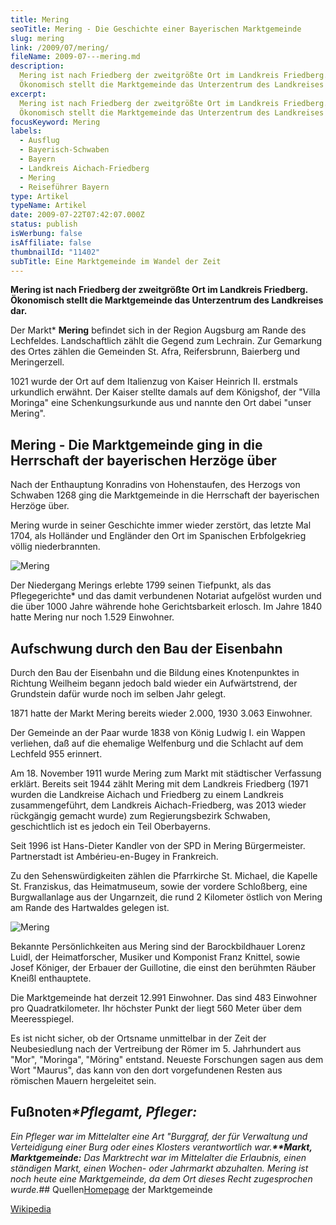 ```yaml
---
title: Mering
seoTitle: Mering - Die Geschichte einer Bayerischen Marktgemeinde
slug: mering
link: /2009/07/mering/
fileName: 2009-07---mering.md
description:
  Mering ist nach Friedberg der zweitgrößte Ort im Landkreis Friedberg.
  Ökonomisch stellt die Marktgemeinde das Unterzentrum des Landkreises dar.
excerpt:
  Mering ist nach Friedberg der zweitgrößte Ort im Landkreis Friedberg.
  Ökonomisch stellt die Marktgemeinde das Unterzentrum des Landkreises dar.
focusKeyword: Mering
labels:
  - Ausflug
  - Bayerisch-Schwaben
  - Bayern
  - Landkreis Aichach-Friedberg
  - Mering
  - Reiseführer Bayern
type: Artikel
typeName: Artikel
date: 2009-07-22T07:42:07.000Z
status: publish
isWerbung: false
isAffiliate: false
thumbnailId: "11402"
subTitle: Eine Marktgemeinde im Wandel der Zeit
---
```


<p id="articleContent"><strong>Mering ist nach Friedberg der zweitgrößte Ort im Landkreis Friedberg. Ökonomisch stellt die Marktgemeinde das Unterzentrum des Landkreises dar.</strong></p>

Der Markt\* <strong>Mering</strong> befindet sich in der Region Augsburg am
Rande des Lechfeldes. Landschaftlich zählt die Gegend zum Lechrain. Zur
Gemarkung des Ortes zählen die Gemeinden St. Afra, Reifersbrunn, Baierberg und
Meringerzell.

1021 wurde der Ort auf dem Italienzug von Kaiser Heinrich II. erstmals
urkundlich erwähnt. Der Kaiser stellte damals auf dem Königshof, der "Villa
Moringa" eine Schenkungsurkunde aus und nannte den Ort dabei "unser Mering".

## Mering - Die Marktgemeinde ging in die Herrschaft der bayerischen Herzöge über

Nach der Enthauptung Konradins von Hohenstaufen, des Herzogs von Schwaben 1268
ging die Marktgemeinde in die Herrschaft der bayerischen Herzöge über.

Mering wurde in seiner Geschichte immer wieder zerstört, das letzte Mal 1704,
als Holländer und Engländer den Ort im Spanischen Erbfolgekrieg völlig
niederbrannten.

![Mering](http://cardamonchai.com/wp-content/uploads/2009/07/12992767954_4f33279211_z.jpg)

Der Niedergang Merings erlebte 1799 seinen Tiefpunkt, als das Pflegegerichte\*
und das damit verbundenen Notariat aufgelöst wurden und die über 1000 Jahre
währende hohe Gerichtsbarkeit erlosch. Im Jahre 1840 hatte Mering nur noch 1.529
Einwohner.

## Aufschwung durch den Bau der Eisenbahn

Durch den Bau der Eisenbahn und die Bildung eines Knotenpunktes in Richtung
Weilheim begann jedoch bald wieder ein Aufwärtstrend, der Grundstein dafür wurde
noch im selben Jahr gelegt.

1871 hatte der Markt Mering bereits wieder 2.000, 1930 3.063 Einwohner.

Der Gemeinde an der Paar wurde 1838 von König Ludwig I. ein Wappen verliehen,
daß auf die ehemalige Welfenburg und die Schlacht auf dem Lechfeld 955 erinnert.

Am 18. November 1911 wurde Mering zum Markt mit städtischer Verfassung erklärt.
Bereits seit 1944 zählt Mering mit dem Landkreis Friedberg (1971 wurden die
Landkreise Aichach und Friedberg zu einem Landkreis zusammengeführt, dem
Landkreis Aichach-Friedberg, was 2013 wieder rückgängig gemacht wurde) zum
Regierungsbezirk Schwaben, geschichtlich ist es jedoch ein Teil Oberbayerns.

Seit 1996 ist Hans-Dieter Kandler von der SPD in Mering Bürgermeister.
Partnerstadt ist Ambérieu-en-Bugey in Frankreich.

Zu den Sehenswürdigkeiten zählen die Pfarrkirche St. Michael, die Kapelle St.
Franziskus, das Heimatmuseum, sowie der vordere Schloßberg, eine Burgwallanlage
aus der Ungarnzeit, die rund 2 Kilometer östlich von Mering am Rande des
Hartwaldes gelegen ist.

![Mering](http://cardamonchai.com/wp-content/uploads/2009/07/12992503913_ac52b87927_z.jpg)

Bekannte Persönlichkeiten aus Mering sind der Barockbildhauer Lorenz Luidl, der
Heimatforscher, Musiker und Komponist Franz Knittel, sowie Josef Königer, der
Erbauer der Guillotine, die einst den berühmten Räuber Kneißl enthauptete.

Die Marktgemeinde hat derzeit 12.991 Einwohner. Das sind 483 Einwohner pro
Quadratkilometer. Ihr höchster Punkt der liegt 560 Meter über dem Meeresspiegel.

Es ist nicht sicher, ob der Ortsname unmittelbar in der Zeit der Neubesiedlung
nach der Vertreibung der Römer im 5. Jahrhundert aus "Mor", "Moringa", "Möring"
entstand. Neueste Forschungen sagen aus dem Wort "Maurus", das kann von den dort
vorgefundenen Resten aus römischen Mauern hergeleitet sein.

## Fußnoten<em><strong>\*Pflegamt, Pfleger:</strong>

Ein Pfleger war im Mittelalter eine Art "Burggraf, der für Verwaltung und
Verteidigung einer Burg oder eines Klosters verantwortlich
war.</em><em><strong>\*\*Markt, Marktgemeinde:</strong> Das Marktrecht war im
Mittelalter die Erlaubnis, einen ständigen Markt, einen Wochen- oder Jahrmarkt
abzuhalten. Mering ist noch heute eine Marktgemeinde, da dem Ort dieses Recht
zugesprochen wurde.</em>##
Quellen<a href="http://www.vg-mering.de/staticsite/staticsite.php?menuid=24&amp;topmenu=24" target="_blank" rel="nofollow noopener">Homepage</a>
der Marktgemeinde

<a href="http://de.wikipedia.org/wiki/Mering" target="_blank" rel="nofollow noopener">Wikipedia</a>

&nbsp;
